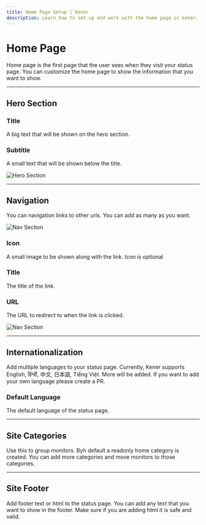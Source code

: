 ```yaml
---
title: Home Page Setup | Kener
description: Learn how to set up and work with the home page in kener.
---
```


# Home Page

Home page is the first page that the user sees when they visit your status page. You can customize the home page to show the information that you want to show.

---

## Hero Section

### Title

A big text that will be shown on the hero section.

### Subtitle

A small text that will be shown below the title.

<div class="border rounded-md">

![Hero Section](/home_1.png)

</div>

---

## Navigation

You can navigation links to other urls. You can add as many as you want.

![Nav Section](/home_2.png)

### Icon

A small image to be shown along with the link. Icon is optional

### Title

The title of the link.

### URL

The URL to redirect to when the link is clicked.

![Nav Section](/home_3.png)

---

## Internationalization

Add multiple languages to your status page. Currently, Kener supports English, हिन्दी, 中文, 日本語, Tiếng Việt. More will be added. If you want to add your own language please create a PR.

### Default Language

The default language of the status page.

---

## Site Categories

Use this to group monitors. Byh default a readonly home category is created. You can add more categories and move monitors to those categories.

---

## Site Footer

Add footer text or html to the status page. You can add any text that you want to show in the footer. Make sure if you are adding html it is safe and valid.
